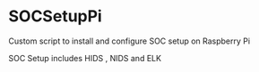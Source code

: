 # SOCSetupPi
Custom script to install and configure SOC setup on Raspberry Pi 

SOC Setup includes HIDS , NIDS and ELK   
